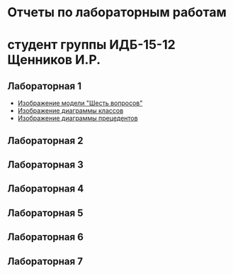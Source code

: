 # Отчеты по лабораторным работам
# студент группы ИДБ-15-12 Щенников И.Р.

## Лабораторная 1
* [Изображение модели "Шесть вопросов"](https://github.com/proff1337q/is.github.io/blob/master/LR1/SixQuestionsModel.png)
* [Изображение диаграммы классов](https://github.com/proff1337q/is.github.io/blob/master/LR1/ClassesDiagram.png)
* [Изображение диаграммы прецедентов](https://github.com/proff1337q/is.github.io/blob/master/LR1/UseCaseDiagram.png)
## Лабораторная 2

## Лабораторная 3

## Лабораторная 4

## Лабораторная 5

## Лабораторная 6

## Лабораторная 7
